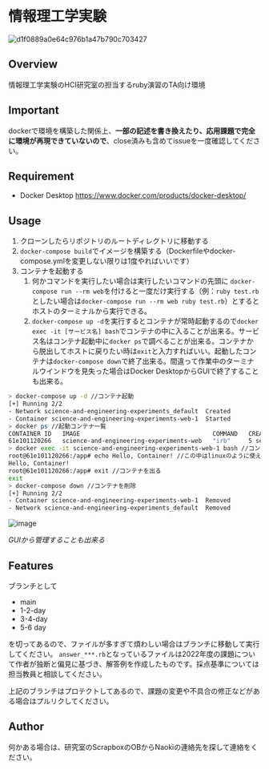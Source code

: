 # 情報理工学実験

![d1f0889a0e64c976b1a47b790c703427](https://user-images.githubusercontent.com/36870844/209463404-a52774cb-e0dd-436e-bf5c-7be4c46eaad0.svg)

## Overview
情報理工学実験のHCI研究室の担当するruby演習のTA向け環境

## Important
dockerで環境を構築した関係上、**一部の記述を書き換えたり、応用課題で完全に環境が再現できていないので**、close済みも含めてissueを一度確認してください。

## Requirement
- Docker Desktop https://www.docker.com/products/docker-desktop/

## Usage
1. クローンしたらリポジトリのルートディレクトリに移動する
2. `docker-compose build`でイメージを構築する（Dockerfileやdocker-compose.ymlを変更しない限りは1度やればいいです）
3. コンテナを起動する 
   1. 何かコマンドを実行したい場合は実行したいコマンドの先頭に `docker-compose run --rm web`を付けると一度だけ実行する（例：`ruby test.rb`としたい場合は`docker-compose run --rm web ruby test.rb`）とするとホストのターミナルから実行できる。
   2. `docker-compose up -d`を実行するとコンテナが常時起動するので`docker exec -it [サービス名] bash`でコンテナの中に入ることが出来る。サービス名はコンテナ起動中に`docker ps`で調べることが出来る。コンテナから脱出してホストに戻りたい時は`exit`と入力すればいい。起動したコンテナは`docker-compose down`で終了出来る。間違って作業中のターミナルウインドウを見失った場合はDocker DesktopからGUIで終了することも出来る。
  ```bash
  > docker-compose up -d //コンテナ起動
[+] Running 2/2
 - Network science-and-engineering-experiments_default  Created                                                                                                                                                                    0.0s
 - Container science-and-engineering-experiments-web-1  Started                                                                                                                                                                    0.5s
> docker ps //起動コンテナ一覧
CONTAINER ID   IMAGE                                     COMMAND   CREATED         STATUS         PORTS                                            NAMES
61e101120266   science-and-engineering-experiments-web   "irb"     5 seconds ago   Up 4 seconds   0.0.0.0:2000->2000/tcp, 0.0.0.0:4567->4567/tcp   science-and-engineering-experiments-web-1
> docker exec -it science-and-engineering-experiments-web-1 bash //コンテナの中に入る
root@61e101120266:/app# echo Hello, Container! //この中はlinuxのように使える
Hello, Container!
root@61e101120266:/app# exit //コンテナを出る
exit
> docker-compose down //コンテナを削除
[+] Running 2/2
 - Container science-and-engineering-experiments-web-1  Removed                                                                                                                                                                    0.3s
 - Network science-and-engineering-experiments_default  Removed 
  ```
  
  ![image](https://user-images.githubusercontent.com/36870844/209464253-7c6bd4df-79eb-40f8-a4fe-8a8d7b57e4c5.png)
  
  *GUIから管理することも出来る*

## Features
ブランチとして
- main
- 1-2-day
- 3-4-day
- 5-6 day

を切ってあるので、ファイルが多すぎて煩わしい場合はブランチに移動して実行してください。
`answer_***.rb`となっているファイルは2022年度の課題について作者が独断と偏見に基づき、解答例を作成したものです。採点基準については担当教員と相談してください。

上記のブランチはプロテクトしてあるので、課題の変更や不具合の修正などがある場合はプルリクしてください。

## Author
何かある場合は、研究室のScrapboxのOBからNaokiの連絡先を探して連絡をください。
